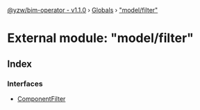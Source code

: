 [@yzw/bim-operator - v1.1.0](../README.md) › [Globals](../globals.md) › ["model/filter"](_model_filter_.md)

# External module: "model/filter"

## Index

### Interfaces

* [ComponentFilter](../interfaces/_model_filter_.componentfilter.md)
